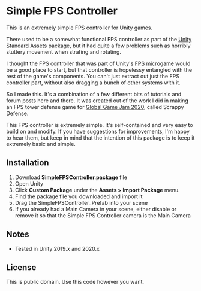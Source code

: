 # Simple FPS Controller

This is an extremely simple FPS controller for Unity games.

There used to be a somewhat functional FPS controller as part of the [Unity Standard Assets](https://assetstore.unity.com/packages/essentials/asset-packs/standard-assets-for-unity-2018-4-32351#reviews) package, but it had quite a few problems such as horribly stuttery movement when strafing and rotating.

I thought the FPS controller that was part of Unity's [FPS microgame](https://assetstore.unity.com/packages/templates/fps-microgame-156015) would be a good place to start, but that controller is hopelessy entangled with the rest of the game's components. You can't just extract out just the FPS controller part, without also dragging a bunch of other systems with it.

So I made this. It's a combination of a few different bits of tutorials and forum posts here and there. It was created out of the work I did in making an FPS tower defense game for [Global Game Jam 2020](https://globalgamejam.org), called Scrappy Defense.

This FPS controller is extremely simple. It's self-contained and very easy to build on and modify. If you have suggestions for improvements, I'm happy to hear them, but keep in mind that the intention of this package is to keep it extremely basic and simple.

## Installation

1) Download **SimpleFPSController.package** file
2) Open Unity
3) Click **Custom Package** under the **Assets > Import Package** menu.
4) Find the package file you downloaded and import it
5) Drag the SimpleFPSController_Prefab into your scene
6) If you already had a Main Camera in your scene, either disable or remove it so that the Simple FPS Controller camera is the Main Camera

## Notes

* Tested in Unity 2019.x and 2020.x

## License
This is public domain. Use this code however you want.